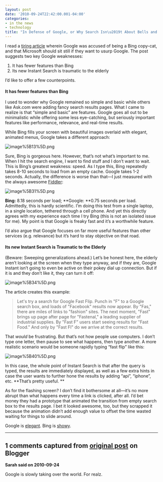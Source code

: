 ```yaml
---
layout: post
date: '2010-09-24T22:42:00.001-04:00'
categories:
- in the news
- technology
title: "In Defense of Google, or Why Search Isn\u2019t About Bells and Whistles"
---
```



I read a [tiring article](http://www.fastcompany.com/1687702/how-microsoft-bing-should-respond-to-google-instant-search) wherein Google was accused of being a Bing copy-cat, and that Microsoft should sit still if they want to usurp Google. The post suggests two key Google weaknesses:  <ol>   <li>It has fewer features than Bing </li>    <li>Its new Instant Search is traumatic to the elderly </li> </ol>

I’d like to offer a few counterpoints.  <h4>It has fewer features than Bing</h4>

I used to wonder why Google remained so simple and basic while others like Ask.com were adding fancy search results pages. What I came to realize is that “simple and basic” are features. Google goes all out to be minimalistic while offering some less eye-catching, but seriously important features like performance, relevance, and real-time results.

While Bing fills your screen with beautiful images overlaid with elegant, animated menus, Google takes a different approach:  

![image%5B13%5D.png](image%5B13%5D.png)

Sure, Bing is gorgeous here. However, that’s not what’s important to me. When I hit the search engine, I want to find stuff and I don’t want to wait. This is Bing’s greatest weakness: speed. As I type this, Bing repeatedly takes 8-10 seconds to load from an empty cache. Google takes 1-2 seconds. Actually, the difference is worse than that—I just measured with the always awesome [Fiddler](http://www.fiddler2.com/fiddler2/):  

![image%5B31%5D.png](image%5B31%5D.png)

**Bing:** 8.18 seconds per load; **Google: **0.75 seconds per load. Admittedly, this is hardly scientific. I’m doing this test from a single laptop, in a single location, tethered through a cell phone. And yet this directly agrees with my experience each time I try Bing (this is not an isolated issue for me). My point is that Google is freaky fast and it’s a worthwhile feature.

I’d also argue that Google focuses on far more useful features than other services (e.g. relevance) but it’s hard to stay objective on that road.  <h4>Its new Instant Search is Traumatic to the Elderly </h4>

(Beware: Sweeping generalizations ahead.) Let’s be honest here, the elderly aren’t looking at the screen when they type anyway, and if they are, Google Instant isn’t going to even be active on their pokey dial up connection. But if it is and they don’t like it, they can turn it off:

![image%5B34%5D.png](image%5B34%5D.png)

The article creates this example:
<blockquote> 

Let's try a search for Google Fast Flip. Punch in &quot;F&quot; to a Google search box, and loads of &quot;Facebook&quot; results now appear. By &quot;Fas,&quot; there are miles of links to &quot;fashion&quot; sites. The next moment, &quot;Fast&quot; brings up page after page for &quot;Fastenal,&quot; a leading supplier of industrial supplies. By &quot;Fast F&quot; users start seeing results for &quot;Fast Food.&quot; And only by &quot;Fast Fl&quot; do we arrive at the correct results.
</blockquote>

That *would* be frustrating. But that’s not how people use computers. I don’t type one letter, then pause to see what happens, then type another. A more realistic scenario would be someone rapidly typing “fast flip” like this:

![image%5B40%5D.png](image%5B40%5D.png)

In this case, the whole point of Instant Search is that after the query is typed, the results are immediately displayed, as well as a few extra hints in case the user wants to further hone the results by adding “api”, “iphone”, etc. **That’s pretty useful. **

As for the flashing screen? I don’t find it bothersome at all—it’s no more abrupt than what happens every time a link is clicked, after all. I’d bet money they had a prototype that animated the transition from empty search box to the results page. I bet it looked awesome, too, but they scrapped it because the animation didn’t add enough value to offset the time wasted waiting for things to slide around.

Google is [elegant](http://en.wikipedia.org/wiki/Elegance). Bing is [showy](http://en.wiktionary.org/wiki/showy).

---

## 1 comments captured from [original post](https://blog.wassupy.com/2010/09/in-defense-of-google-or-why-search-isnt.html) on Blogger

**Sarah said on 2010-09-24**

Google is slowly taking over the world.  For realz.

